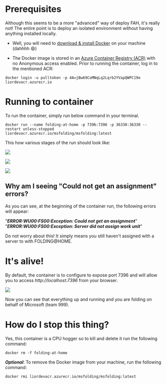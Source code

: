 # Prerequisites

Although this seems to be a more "advanced" way of deploy FAH, it's really not!
The entire point is to deploy an isolated environment without having anything installed locally. 

* Well, you will need to [download & install Docker](https://www.docker.com/products/docker-desktop) on your machine (dahhhh :smile:)

* The Docker image is stored in an [Azure Container Registry (ACR)](https://azure.microsoft.com/en-us/services/container-registry/#security) with no Anonymous access enabled. Prior to running the container, log in to the mentioned ACR:

```docker login -u pulltoken -p 4A=jBw69CoMNqLq2Lqrb2YVapQWPC19e liordevacr.azurecr.io```

# Running to container

To run the container, simply run below command in your terminal.

```docker run --name folding-at-home -p 7396:7396 -p 36330:36330 --restart unless-stopped liordevacr.azurecr.io/msfolding/msfolding:latest```

This how various stages of the run should look like:

![](../img/Docker/docker_run01.png)

![](../img/Docker/docker_run02.png)

![](../img/Docker/docker_run03.png)

## Why am I seeing "Could not get an assignment" errors?

As you can see, at the beginning of the container run, the following errors will appear: 

"***ERROR:WU00:FS00:Exception: Could not get an assignment***"  
"***ERROR:WU00:FS00:Exception: Server did not assign work unit***"

Do not worry about this! It simply means you still haven't assigned with a server to with FOLDING@HOME. 

# It's alive!

By default, the container is to configure to expose port 7396 and will allow you to access *http://localhost:7396* from your browser. 

![](../img/Docker/web_01.png)

Now you can see that everything up and running and you are folding on behalf of Microsoft (team 999). 

# How do I stop this thing?

Yes, this container is a CPU hogger so to kill and delete it run the following command:

```docker rm -f folding-at-home```

***Optional***: To remove the Docker image from your machine, run the following command:

```docker rmi liordevacr.azurecr.io/msfolding/msfolding:latest```
